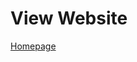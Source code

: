 # View Website
[Homepage](https://654f6c6760bb2a21166227ab--deluxe-ganache-a387aa.netlify.app/index.html)
